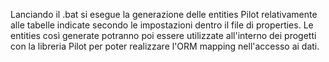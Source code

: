 Lanciando il .bat si esegue la generazione delle entities Pilot relativamente alle tabelle indicate secondo
le impostazioni dentro il file di properties. Le entities così generate potranno poi essere utilizzate all'interno
dei progetti con la libreria Pilot per poter realizzare l'ORM mapping nell'accesso ai dati.
